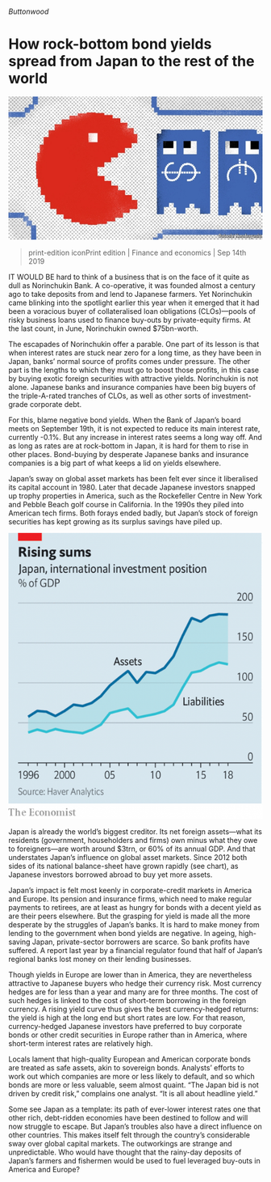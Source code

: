 ###### Buttonwood

# How rock-bottom bond yields spread from Japan to the rest of the world 

![image](images/20190914_fnd010.jpg) 

> print-edition iconPrint edition | Finance and economics | Sep 14th 2019 

IT WOULD BE hard to think of a business that is on the face of it quite as dull as Norinchukin Bank. A co-operative, it was founded almost a century ago to take deposits from and lend to Japanese farmers. Yet Norinchukin came blinking into the spotlight earlier this year when it emerged that it had been a voracious buyer of collateralised loan obligations (CLOs)—pools of risky business loans used to finance buy-outs by private-equity firms. At the last count, in June, Norinchukin owned $75bn-worth. 

The escapades of Norinchukin offer a parable. One part of its lesson is that when interest rates are stuck near zero for a long time, as they have been in Japan, banks’ normal source of profits comes under pressure. The other part is the lengths to which they must go to boost those profits, in this case by buying exotic foreign securities with attractive yields. Norinchukin is not alone. Japanese banks and insurance companies have been big buyers of the triple-A-rated tranches of CLOs, as well as other sorts of investment-grade corporate debt. 

For this, blame negative bond yields. When the Bank of Japan’s board meets on September 19th, it is not expected to reduce its main interest rate, currently -0.1%. But any increase in interest rates seems a long way off. And as long as rates are at rock-bottom in Japan, it is hard for them to rise in other places. Bond-buying by desperate Japanese banks and insurance companies is a big part of what keeps a lid on yields elsewhere. 

Japan’s sway on global asset markets has been felt ever since it liberalised its capital account in 1980. Later that decade Japanese investors snapped up trophy properties in America, such as the Rockefeller Centre in New York and Pebble Beach golf course in California. In the 1990s they piled into American tech firms. Both forays ended badly, but Japan’s stock of foreign securities has kept growing as its surplus savings have piled up. 

![image](images/20190914_FNC726.png) 

Japan is already the world’s biggest creditor. Its net foreign assets—what its residents (government, householders and firms) own minus what they owe to foreigners—are worth around $3trn, or 60% of its annual GDP. And that understates Japan’s influence on global asset markets. Since 2012 both sides of its national balance-sheet have grown rapidly (see chart), as Japanese investors borrowed abroad to buy yet more assets. 

Japan’s impact is felt most keenly in corporate-credit markets in America and Europe. Its pension and insurance firms, which need to make regular payments to retirees, are at least as hungry for bonds with a decent yield as are their peers elsewhere. But the grasping for yield is made all the more desperate by the struggles of Japan’s banks. It is hard to make money from lending to the government when bond yields are negative. In ageing, high-saving Japan, private-sector borrowers are scarce. So bank profits have suffered. A report last year by a financial regulator found that half of Japan’s regional banks lost money on their lending businesses. 

Though yields in Europe are lower than in America, they are nevertheless attractive to Japanese buyers who hedge their currency risk. Most currency hedges are for less than a year and many are for three months. The cost of such hedges is linked to the cost of short-term borrowing in the foreign currency. A rising yield curve thus gives the best currency-hedged returns: the yield is high at the long end but short rates are low. For that reason, currency-hedged Japanese investors have preferred to buy corporate bonds or other credit securities in Europe rather than in America, where short-term interest rates are relatively high. 

Locals lament that high-quality European and American corporate bonds are treated as safe assets, akin to sovereign bonds. Analysts’ efforts to work out which companies are more or less likely to default, and so which bonds are more or less valuable, seem almost quaint. “The Japan bid is not driven by credit risk,” complains one analyst. “It is all about headline yield.” 

Some see Japan as a template: its path of ever-lower interest rates one that other rich, debt-ridden economies have been destined to follow and will now struggle to escape. But Japan’s troubles also have a direct influence on other countries. This makes itself felt through the country’s considerable sway over global capital markets. The outworkings are strange and unpredictable. Who would have thought that the rainy-day deposits of Japan’s farmers and fishermen would be used to fuel leveraged buy-outs in America and Europe? 

